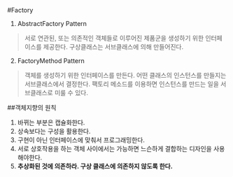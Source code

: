 #Factory
1. AbstractFactory Pattern
>서로 연관된, 또는 의존적인 객체들로 이루어진 제품군을 생성하기 위한 인터페이스를 제공한다.
구상클래스는 서브클래스에 의해 만들어진다.
2. FactoryMethod Pattern
> 객체를 생성하기 위한 인터페이스를 만든다. 어떤 클래스의 인스턴스를 만들지는 서브클래스에서 결정한다.
팩토리 메소드를 이용하면 인스턴스를 만드는 일을 서브클래스로 미룰 수 있다.

##객체지향의 원칙
1. 바뀌는 부분은 캡슐화한다.
2. 상속보다는 구성을 활용한다.
3. 구현이 아닌 인터페이스에 맞춰서 프로그래밍한다.
4. 서로 상호작용을 하는 객체 사이에서는 가능하면 느슨하게 결합하는 디자인을 사용해야한다.
5. **추상화된 것에 의존하라. 구상 클래스에 의존하지 않도록 한다.**
